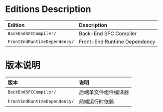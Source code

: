 ﻿
Editions Description
====================

| Edition                      | Description                  |
|:-----------------------------|:-----------------------------|
| `BackEndSFCCompiler/`        | Back-End SFC Compiler        |
| `FrontEndRuntimeDependency/` | Front-End Runtime Dependency |

版本说明
========

| 版本                         | 说明                 |
|:-----------------------------|:---------------------|
| `BackEndSFCCompiler/`        | 后端单文件组件编译器 |
| `FrontEndRuntimeDependency/` | 前端运行时依赖       |
